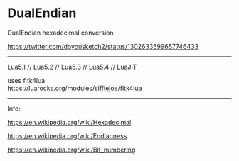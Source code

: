 # DualEndian
DualEndian hexadecimal conversion

https://twitter.com/doyousketch2/status/1302633599657746433

---

Lua5.1 // Lua5.2 // Lua5.3 // Lua5.4 // LuaJIT  

uses fltk4lua  
https://luarocks.org/modules/siffiejoe/fltk4lua  

---

Info:

https://en.wikipedia.org/wiki/Hexadecimal

https://en.wikipedia.org/wiki/Endianness  

https://en.wikipedia.org/wiki/Bit_numbering  
